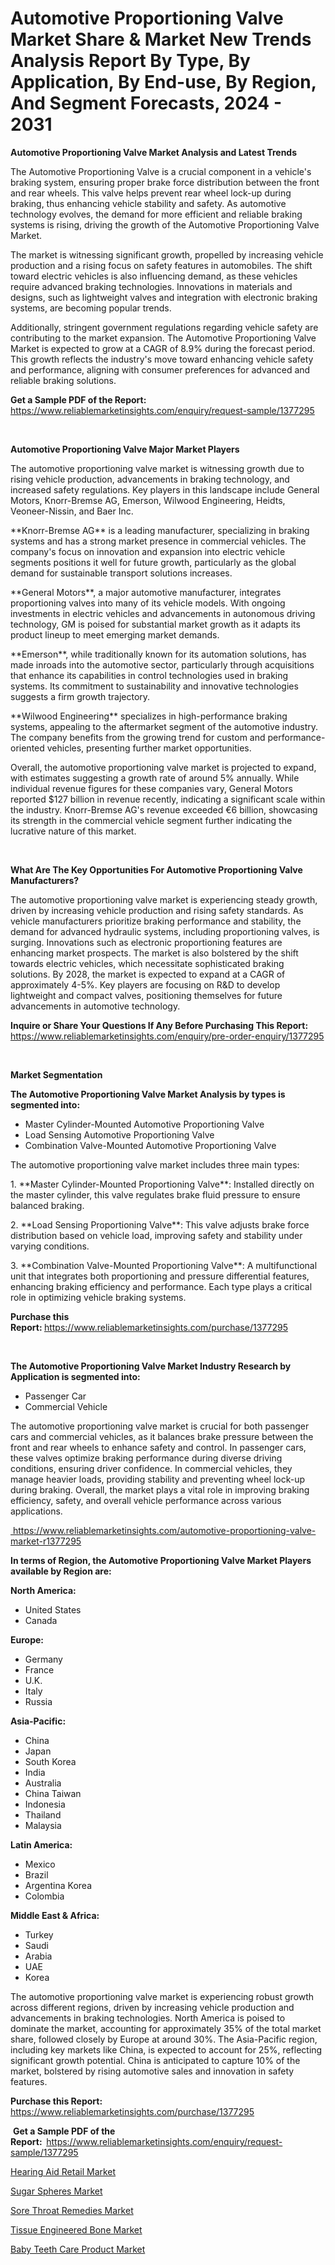 <p><h1>Automotive Proportioning Valve Market Share & Market New Trends Analysis Report By Type, By Application, By End-use, By Region, And Segment Forecasts, 2024 - 2031</h1></p><p><strong>Automotive Proportioning Valve Market Analysis and Latest Trends</strong></p>
<p><p>The Automotive Proportioning Valve is a crucial component in a vehicle's braking system, ensuring proper brake force distribution between the front and rear wheels. This valve helps prevent rear wheel lock-up during braking, thus enhancing vehicle stability and safety. As automotive technology evolves, the demand for more efficient and reliable braking systems is rising, driving the growth of the Automotive Proportioning Valve Market.</p><p>The market is witnessing significant growth, propelled by increasing vehicle production and a rising focus on safety features in automobiles. The shift toward electric vehicles is also influencing demand, as these vehicles require advanced braking technologies. Innovations in materials and designs, such as lightweight valves and integration with electronic braking systems, are becoming popular trends.</p><p>Additionally, stringent government regulations regarding vehicle safety are contributing to the market expansion. The Automotive Proportioning Valve Market is expected to grow at a CAGR of 8.9% during the forecast period. This growth reflects the industry's move toward enhancing vehicle safety and performance, aligning with consumer preferences for advanced and reliable braking solutions.</p></p>
<p><strong>Get a Sample PDF of the Report:&nbsp;</strong> <a href="https://www.reliablemarketinsights.com/enquiry/request-sample/1377295?utm_campaign=1425&utm_medium=2&utm_source=Github&utm_content=ia&utm_term=24102024&utm_id=automotive-proportioning-valve">https://www.reliablemarketinsights.com/enquiry/request-sample/1377295</a></p>
<p>&nbsp;</p>
<p><strong>Automotive Proportioning Valve Major Market Players</strong></p>
<p><p>The automotive proportioning valve market is witnessing growth due to rising vehicle production, advancements in braking technology, and increased safety regulations. Key players in this landscape include General Motors, Knorr-Bremse AG, Emerson, Wilwood Engineering, Heidts, Veoneer-Nissin, and Baer Inc.</p><p>**Knorr-Bremse AG** is a leading manufacturer, specializing in braking systems and has a strong market presence in commercial vehicles. The company's focus on innovation and expansion into electric vehicle segments positions it well for future growth, particularly as the global demand for sustainable transport solutions increases.</p><p>**General Motors**, a major automotive manufacturer, integrates proportioning valves into many of its vehicle models. With ongoing investments in electric vehicles and advancements in autonomous driving technology, GM is poised for substantial market growth as it adapts its product lineup to meet emerging market demands.</p><p>**Emerson**, while traditionally known for its automation solutions, has made inroads into the automotive sector, particularly through acquisitions that enhance its capabilities in control technologies used in braking systems. Its commitment to sustainability and innovative technologies suggests a firm growth trajectory.</p><p>**Wilwood Engineering** specializes in high-performance braking systems, appealing to the aftermarket segment of the automotive industry. The company benefits from the growing trend for custom and performance-oriented vehicles, presenting further market opportunities.</p><p>Overall, the automotive proportioning valve market is projected to expand, with estimates suggesting a growth rate of around 5% annually. While individual revenue figures for these companies vary, General Motors reported $127 billion in revenue recently, indicating a significant scale within the industry. Knorr-Bremse AG's revenue exceeded €6 billion, showcasing its strength in the commercial vehicle segment further indicating the lucrative nature of this market.</p></p>
<p>&nbsp;</p>
<p><strong>What Are The Key Opportunities For Automotive Proportioning Valve Manufacturers?</strong></p>
<p><p>The automotive proportioning valve market is experiencing steady growth, driven by increasing vehicle production and rising safety standards. As vehicle manufacturers prioritize braking performance and stability, the demand for advanced hydraulic systems, including proportioning valves, is surging. Innovations such as electronic proportioning features are enhancing market prospects. The market is also bolstered by the shift towards electric vehicles, which necessitate sophisticated braking solutions. By 2028, the market is expected to expand at a CAGR of approximately 4-5%. Key players are focusing on R&D to develop lightweight and compact valves, positioning themselves for future advancements in automotive technology.</p></p>
<p><strong>Inquire or Share Your Questions If Any Before Purchasing This Report:</strong> <a href="https://www.reliablemarketinsights.com/enquiry/pre-order-enquiry/1377295?utm_campaign=1425&utm_medium=2&utm_source=Github&utm_content=ia&utm_term=24102024&utm_id=automotive-proportioning-valve">https://www.reliablemarketinsights.com/enquiry/pre-order-enquiry/1377295</a></p>
<p>&nbsp;</p>
<p><strong>Market Segmentation</strong></p>
<p><strong>The Automotive Proportioning Valve Market Analysis by types is segmented into:</strong></p>
<p><ul><li>Master Cylinder-Mounted Automotive Proportioning Valve</li><li>Load Sensing Automotive Proportioning Valve</li><li>Combination Valve-Mounted Automotive Proportioning Valve</li></ul></p>
<p><p>The automotive proportioning valve market includes three main types: </p><p>1. **Master Cylinder-Mounted Proportioning Valve**: Installed directly on the master cylinder, this valve regulates brake fluid pressure to ensure balanced braking.</p><p>2. **Load Sensing Proportioning Valve**: This valve adjusts brake force distribution based on vehicle load, improving safety and stability under varying conditions.</p><p>3. **Combination Valve-Mounted Proportioning Valve**: A multifunctional unit that integrates both proportioning and pressure differential features, enhancing braking efficiency and performance. Each type plays a critical role in optimizing vehicle braking systems.</p></p>
<p><strong>Purchase this Report:&nbsp;</strong><a href="https://www.reliablemarketinsights.com/purchase/1377295?utm_campaign=1425&utm_medium=2&utm_source=Github&utm_content=ia&utm_term=24102024&utm_id=automotive-proportioning-valve">https://www.reliablemarketinsights.com/purchase/1377295</a></p>
<p>&nbsp;</p>
<p><strong>The Automotive Proportioning Valve Market Industry Research by Application is segmented into:</strong></p>
<p><ul><li>Passenger Car</li><li>Commercial Vehicle</li></ul></p>
<p><p>The automotive proportioning valve market is crucial for both passenger cars and commercial vehicles, as it balances brake pressure between the front and rear wheels to enhance safety and control. In passenger cars, these valves optimize braking performance during diverse driving conditions, ensuring driver confidence. In commercial vehicles, they manage heavier loads, providing stability and preventing wheel lock-up during braking. Overall, the market plays a vital role in improving braking efficiency, safety, and overall vehicle performance across various applications.</p></p>
<p><a href="https://www.reliablemarketinsights.com/automotive-proportioning-valve-market-r1377295?utm_campaign=1425&utm_medium=2&utm_source=Github&utm_content=ia&utm_term=24102024&utm_id=automotive-proportioning-valve">&nbsp;https://www.reliablemarketinsights.com/automotive-proportioning-valve-market-r1377295</a></p>
<p><strong>In terms of Region, the Automotive Proportioning Valve Market Players available by Region are:</strong></p>
<p>
    <p> <strong> North America: </strong>
        <ul>
            <li>United States</li>
            <li>Canada</li>
        </ul>
        </p> 
    <p> <strong> Europe: </strong>
        <ul>
            <li>Germany</li>
            <li>France</li>
            <li>U.K.</li>
            <li>Italy</li>
            <li>Russia</li>
        </ul>
        </p> 
    <p> <strong> Asia-Pacific: </strong>
        <ul>
            <li>China</li>
            <li>Japan</li>
            <li>South Korea</li>
            <li>India</li>
            <li>Australia</li>
            <li>China Taiwan</li>
            <li>Indonesia</li>
            <li>Thailand</li>
            <li>Malaysia</li>
        </ul>
        </p> 
    <p> <strong> Latin America: </strong>
        <ul>
            <li>Mexico</li>
            <li>Brazil</li>
            <li>Argentina Korea</li>
            <li>Colombia</li>
        </ul>
        </p> 
    <p> <strong> Middle East & Africa: </strong>
        <ul>
            <li>Turkey</li>
            <li>Saudi</li>
            <li>Arabia</li>
            <li>UAE</li>
            <li>Korea</li>
        </ul>
    </p>
    </p>
<p><p>The automotive proportioning valve market is experiencing robust growth across different regions, driven by increasing vehicle production and advancements in braking technologies. North America is poised to dominate the market, accounting for approximately 35% of the total market share, followed closely by Europe at around 30%. The Asia-Pacific region, including key markets like China, is expected to account for 25%, reflecting significant growth potential. China is anticipated to capture 10% of the market, bolstered by rising automotive sales and innovation in safety features.</p></p>
<p><strong>Purchase this Report: </strong><a href="https://www.reliablemarketinsights.com/purchase/1377295?utm_campaign=1425&utm_medium=2&utm_source=Github&utm_content=ia&utm_term=24102024&utm_id=automotive-proportioning-valve">https://www.reliablemarketinsights.com/purchase/1377295</a></p>
<p>&nbsp;<strong>Get a Sample PDF of the Report:&nbsp;&nbsp;</strong><a href="https://www.reliablemarketinsights.com/enquiry/request-sample/1377295?utm_campaign=1425&utm_medium=2&utm_source=Github&utm_content=ia&utm_term=24102024&utm_id=automotive-proportioning-valve">https://www.reliablemarketinsights.com/enquiry/request-sample/1377295</a></p>
<p><strong></strong></p>
<p><p><a href="https://www.linkedin.com/pulse/global-hearing-aid-retail-market-sector2024-2031-metrics-jzbgc?utm_campaign=1425&utm_medium=2&utm_source=Github&utm_content=ia&utm_term=24102024&utm_id=automotive-proportioning-valve">Hearing Aid Retail Market</a></p><p><a href="https://www.linkedin.com/pulse/global-perspectives-sugar-spheres-market-trends-challenges-forecast-ro0yc?utm_campaign=1425&utm_medium=2&utm_source=Github&utm_content=ia&utm_term=24102024&utm_id=automotive-proportioning-valve">Sugar Spheres Market</a></p><p><a href="https://www.linkedin.com/pulse/insights-sore-throat-remedies-industry-market-financial-status-amg4c?utm_campaign=1425&utm_medium=2&utm_source=Github&utm_content=ia&utm_term=24102024&utm_id=automotive-proportioning-valve">Sore Throat Remedies Market</a></p><p><a href="https://www.linkedin.com/pulse/tissue-engineered-bone-market-evolution-key-trends-regional-giyuc?utm_campaign=1425&utm_medium=2&utm_source=Github&utm_content=ia&utm_term=24102024&utm_id=automotive-proportioning-valve">Tissue Engineered Bone Market</a></p><p><a href="https://github.com/luckyshygirl/Market-Research-Report-List-6/blob/main/baby-teeth-care-product-market.md?utm_campaign=1425&utm_medium=2&utm_source=Github&utm_content=ia&utm_term=24102024&utm_id=automotive-proportioning-valve">Baby Teeth Care Product Market</a></p></p>